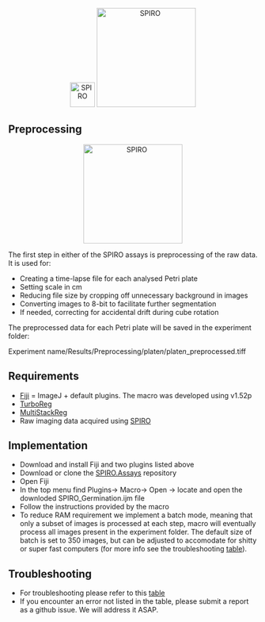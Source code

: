 <p align="center">
  <img src="https://github.com/AlyonaMinina/Files_for_SPIRO_reps/blob/master/SPIRO.Hardware%20files/SPIRO%20logo.jpg?raw=true" height="50" title="SPIRO">
  <img src="https://github.com/AlyonaMinina/Files_for_SPIRO_reps/blob/master/SPIRO.Assays%20files/SPIRO%20text%20logo.png?raw=true" width="200" title="SPIRO">
</p>

## Preprocessing</b>
<p align="center">
  <img src="https://github.com/AlyonaMinina/Files_for_SPIRO_reps/blob/master/SPIRO.Assays%20files/preprocessing-v2-reduced-size.gif?raw=true" height="200" title="SPIRO">
<br>

The first step in either of the SPIRO assays is preprocessing of the raw data. It is used for:
- Creating a time-lapse file for each analysed Petri plate
- Setting scale in cm
- Reducing file size by cropping off unnecessary background in images
- Converting images to 8-bit to facilitate further segmentation
- If needed, correcting for accidental drift during cube rotation

The preprocessed data for each Petri plate will be saved in the experiment folder: <p>
  Experiment name/Results/Preprocessing/plate<i>n</i>/plate<i>n</i>_preprocessed.tiff




## Requirements

- [Fiji](https://imagej.net/Fiji/Downloads) = ImageJ + default plugins. The macro was developed using v1.52p
- [TurboReg](http://bigwww.epfl.ch/thevenaz/turboreg/)
- [MultiStackReg](http://bradbusse.net/downloads.html)
- Raw imaging data acquired using <a href="https://www.alyonaminina.org/spiro">SPIRO</a>

## Implementation

- Download and install Fiji and two plugins listed above
- Download or clone the <a href="https://github.com/jiaxuanleong/SPIRO.Assays">SPIRO.Assays</a> repository 
- Open Fiji
- In the top menu find Plugins-> Macro-> Open -> locate and open the downloded SPIRO_Germination.ijm file
- Follow the instructions provided by the macro
- To reduce RAM requirement we implement a batch mode, meaning that only a subset of images is processed at each step, macro will eventually process all images present in the experiment folder. The default size of batch is set to 350 images, but can be adjusted to accomodate for shitty or super fast computers (for more info see the troubleshooting <a href="https://github.com/AlyonaMinina/Files_for_SPIRO_reps/blob/master/SPIRO.Assays%20files/Preprocessing%20troubleshooting.md">table</a>).

## Troubleshooting
- For troubleshooting please refer to this <a href="https://github.com/AlyonaMinina/Files_for_SPIRO_reps/blob/master/SPIRO.Assays%20files/Preprocessing%20troubleshooting.md">table</a>
- If you encounter an error not listed in the table, please submit a report as a github issue. We will address it ASAP.
